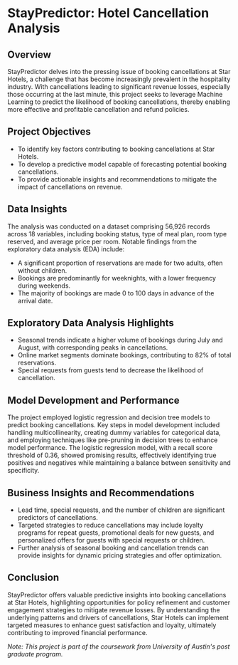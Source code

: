 # StayPredictor: Hotel Cancellation Analysis

## Overview

StayPredictor delves into the pressing issue of booking cancellations at Star Hotels, a challenge that has become increasingly prevalent in the hospitality industry. With cancellations leading to significant revenue losses, especially those occurring at the last minute, this project seeks to leverage Machine Learning to predict the likelihood of booking cancellations, thereby enabling more effective and profitable cancellation and refund policies.

## Project Objectives

- To identify key factors contributing to booking cancellations at Star Hotels.
- To develop a predictive model capable of forecasting potential booking cancellations.
- To provide actionable insights and recommendations to mitigate the impact of cancellations on revenue.

## Data Insights

The analysis was conducted on a dataset comprising 56,926 records across 18 variables, including booking status, type of meal plan, room type reserved, and average price per room. Notable findings from the exploratory data analysis (EDA) include:

- A significant proportion of reservations are made for two adults, often without children.
- Bookings are predominantly for weeknights, with a lower frequency during weekends.
- The majority of bookings are made 0 to 100 days in advance of the arrival date.

## Exploratory Data Analysis Highlights

- Seasonal trends indicate a higher volume of bookings during July and August, with corresponding peaks in cancellations.
- Online market segments dominate bookings, contributing to 82% of total reservations.
- Special requests from guests tend to decrease the likelihood of cancellation.

## Model Development and Performance

The project employed logistic regression and decision tree models to predict booking cancellations. Key steps in model development included handling multicollinearity, creating dummy variables for categorical data, and employing techniques like pre-pruning in decision trees to enhance model performance. The logistic regression model, with a recall score threshold of 0.36, showed promising results, effectively identifying true positives and negatives while maintaining a balance between sensitivity and specificity.

## Business Insights and Recommendations

- Lead time, special requests, and the number of children are significant predictors of cancellations.
- Targeted strategies to reduce cancellations may include loyalty programs for repeat guests, promotional deals for new guests, and personalized offers for guests with special requests or children.
- Further analysis of seasonal booking and cancellation trends can provide insights for dynamic pricing strategies and offer optimization.

## Conclusion

StayPredictor offers valuable predictive insights into booking cancellations at Star Hotels, highlighting opportunities for policy refinement and customer engagement strategies to mitigate revenue losses. By understanding the underlying patterns and drivers of cancellations, Star Hotels can implement targeted measures to enhance guest satisfaction and loyalty, ultimately contributing to improved financial performance.

*Note: This project is part of the coursework from University of Austin's post graduate program.*